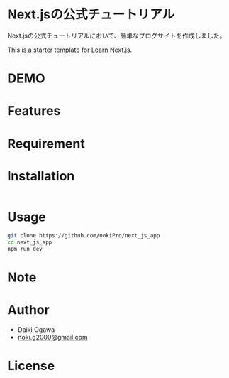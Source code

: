 # Next.jsの公式チュートリアル
 
Next.jsの公式チュートリアルにおいて、簡単なブログサイトを作成しました。

This is a starter template for [Learn Next.js](https://nextjs.org/learn).

# DEMO
 
 
# Features
 
 
# Requirement
 
# Installation
 
```bash

```
 
# Usage
 
```bash
git clone https://github.com/nokiPro/next_js_app
cd next_js_app
npm run dev
```
 
# Note
 
# Author
 
* Daiki Ogawa
* noki.g2000@gmail.com
 
# License
